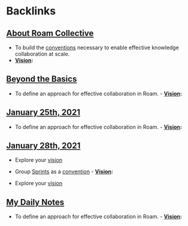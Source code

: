 
# Backlinks
## [About Roam Collective](<About Roam Collective.md>)
- To build the [conventions](<conventions.md>) necessary to enable effective knowledge collaboration at scale.
- **[Vision](<Vision.md>):**

## [Beyond the Basics](<Beyond the Basics.md>)
- To define an approach for effective collaboration in Roam.
                            - **[Vision](<Vision.md>):**

## [January 25th, 2021](<January 25th, 2021.md>)
- To define an approach for effective collaboration in Roam.
            - **[Vision](<Vision.md>):**

## [January 28th, 2021](<January 28th, 2021.md>)
- Explore your [vision]([Vision](<Vision.md>))

- Group [Sprints](<Sprints.md>) as a [convention]([Conventions](<Conventions.md>))
                    - **[Vision](<Vision.md>):**

- Explore your [vision]([Vision](<Vision.md>))

## [My Daily Notes](<My Daily Notes.md>)
- To define an approach for effective collaboration in Roam.
                    - **[Vision](<Vision.md>):**

